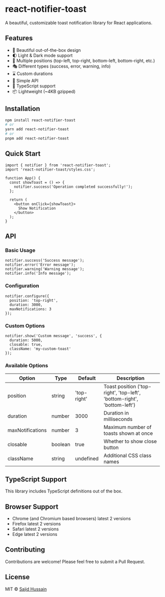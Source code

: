 # react-notifier-toast

A beautiful, customizable toast notification library for React applications.

## Features

- 🎨 Beautiful out-of-the-box design
- 🌓 Light & Dark mode support
- 🔄 Multiple positions (top-left, top-right, bottom-left, bottom-right, etc.)
- 🎭 Different types (success, error, warning, info)
- ⌛ Custom durations
- 🚀 Simple API
- 🧩 TypeScript support
- 📦 Lightweight (~4KB gzipped)

## Installation

```bash
npm install react-notifier-toast
# or
yarn add react-notifier-toast
# or
pnpm add react-notifier-toast
```

## Quick Start

```tsx
import { notifier } from 'react-notifier-toast';
import 'react-notifier-toast/styles.css';

function App() {
  const showToast = () => {
    notifier.success('Operation completed successfully!');
  };

  return (
    <button onClick={showToast}>
      Show Notification
    </button>
  );
}
```

## API

### Basic Usage

```tsx
notifier.success('Success message');
notifier.error('Error message');
notifier.warning('Warning message');
notifier.info('Info message');
```

### Configuration

```tsx
notifier.configure({
  position: 'top-right',
  duration: 3000,
  maxNotifications: 3
});
```

### Custom Options

```tsx
notifier.show('Custom message', 'success', {
  duration: 5000,
  closable: true,
  className: 'my-custom-toast'
});
```

### Available Options

| Option | Type | Default | Description |
|--------|------|---------|-------------|
| position | string | 'top-right' | Toast position ('top-right', 'top-left', 'bottom-right', 'bottom-left') |
| duration | number | 3000 | Duration in milliseconds |
| maxNotifications | number | 3 | Maximum number of toasts shown at once |
| closable | boolean | true | Whether to show close button |
| className | string | undefined | Additional CSS class names |

## TypeScript Support

This library includes TypeScript definitions out of the box.

## Browser Support

- Chrome (and Chromium based browsers) latest 2 versions
- Firefox latest 2 versions
- Safari latest 2 versions
- Edge latest 2 versions

## Contributing

Contributions are welcome! Please feel free to submit a Pull Request.

## License

MIT © [Sajid Hussain](https://github.com/Sajid-tech)